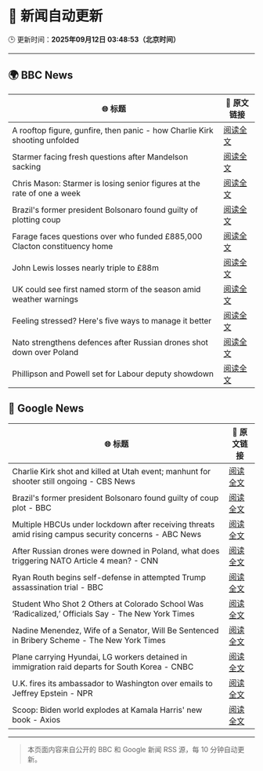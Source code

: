 # 🧠 新闻自动更新

🕒 更新时间：**2025年09月12日 03:48:53（北京时间）**

---

## 🌍 BBC News

| 🌐 标题 | 🔗 原文链接 |
|--------|-------------|
| A rooftop figure, gunfire, then panic - how Charlie Kirk shooting unfolded | [阅读全文](https://www.bbc.com/news/videos/ckg3xp9g9zwo?at_medium=RSS&at_campaign=rss) |
| Starmer facing fresh questions after Mandelson sacking | [阅读全文](https://www.bbc.com/news/articles/cy0v81zeggko?at_medium=RSS&at_campaign=rss) |
| Chris Mason: Starmer is losing senior figures at the rate of one a week | [阅读全文](https://www.bbc.com/news/articles/cvgvexelmkgo?at_medium=RSS&at_campaign=rss) |
| Brazil's former president Bolsonaro found guilty of plotting coup | [阅读全文](https://www.bbc.com/news/articles/c147n38k800o?at_medium=RSS&at_campaign=rss) |
| Farage faces questions over who funded £885,000 Clacton constituency home | [阅读全文](https://www.bbc.com/news/articles/ce845w70g0yo?at_medium=RSS&at_campaign=rss) |
| John Lewis losses nearly triple to £88m | [阅读全文](https://www.bbc.com/news/articles/cx2jm4pgejjo?at_medium=RSS&at_campaign=rss) |
| UK could see first named storm of the season amid weather warnings | [阅读全文](https://www.bbc.com/weather/articles/cpd9x525653o?at_medium=RSS&at_campaign=rss) |
| Feeling stressed? Here's five ways to manage it better | [阅读全文](https://www.bbc.com/news/articles/cg42zq7nqxwo?at_medium=RSS&at_campaign=rss) |
| Nato strengthens defences after Russian drones shot down over Poland | [阅读全文](https://www.bbc.com/news/articles/c0lkz2n34z6o?at_medium=RSS&at_campaign=rss) |
| Phillipson and Powell set for Labour deputy showdown | [阅读全文](https://www.bbc.com/news/articles/c20v3l4qy11o?at_medium=RSS&at_campaign=rss) |

## 📰 Google News

| 🌐 标题 | 🔗 原文链接 |
|--------|-------------|
| Charlie Kirk shot and killed at Utah event; manhunt for shooter still ongoing - CBS News | [阅读全文](https://news.google.com/rss/articles/CBMihAFBVV95cUxQMGJxRkNYazNmbWRFR0xrT2V4ajF4V015MDF3RWRwSXRnS25XZlc3TUk0aXBXcU5GcjVBdXlveGJoSm9wQjA0S0JGUDZzTkdxaVY5OTJLdktXczRVYTZNRGJrQWxrUXlOOXFrQ1NOYVNIZ3FRS1BoREx0eUNWMFRDWnhuQjjSAYoBQVVfeXFMTTJHUGZUcG9ZLUd6VWd6NU5RMEhQQ2lBUjV6X29FVU9BNVQxVlBmaHpaYzA5aHFYaFBnSG9LQmw5dHZvRzZUdlAyenBsdG1LTjBadEdidzJLc0JobEF1MExZY3QtSExBcFJlYmllMklOdktNSW9mVlBQLU9MMlgzc0xoaWpJTTBiTWxR?oc=5) |
| Brazil's former president Bolsonaro found guilty of coup plot - BBC | [阅读全文](https://news.google.com/rss/articles/CBMiWkFVX3lxTE4zWkVvX1JqdW9YVmpTZzhiTVBsMVhHT01JdDFYbHktSTdQUm94M2JXVG9HT3gxb3Y3dTB6ZEMyd09HbkkybzR6ejRwQklQeE5pbkhvYlNhRlF1Z9IBX0FVX3lxTFBsaHBJSDR5OUFCdXVHSWVNdUpnZDgyM1JSOG9VNDZqZDMtNVY5eGdvRVhpQ1lpLTRBcTBLT2Z4RFhfY2dkcXctTVV1ejZIQ3RRRV92YmlkWU9PdXJ5clp3?oc=5) |
| Multiple HBCUs under lockdown after receiving threats amid rising campus security concerns - ABC News | [阅读全文](https://news.google.com/rss/articles/CBMipwFBVV95cUxPTUNzRVBfSW5Ea2pacWtSQ1o4cmV2NmVTNTU3V3dZbWM4N0FfWmtjN2xaeGt2ZnZRYUhqMjBQbDhmOUxlbGV1WjNnWTJhWFQyZU9jY1RhNjZhUlVHX18tdVI1dFZPbUtsTzRGQ2t1UUpJVTllamV1b2JHSk5oTjVUcUNzR2NvdktuWE5DZUV6ZVVMbGNFWHluTmxSMzBPb0Z6eDB6cWtfZ9IBrAFBVV95cUxPcUFnVWlEdXZZaFhLQzJ5QUFjWkhjajY5VWR6MldEbjYxc1lvN05Xd1JQR1RqdWhIeE5OOFJHMUhKNThYNmwtQ2VEell1eFZsSkh5NVUzUGdzMkxTeXlKMTBGLWMxNUU1dHg4RnBCSzdEa3lxWWlaN1E1NWpORFlIMUdmNG4xVVFyQklheF9tTlVNa2xSbW81a3VpWEhkZFRuRmxrcTNiS0hYZ2Zf?oc=5) |
| After Russian drones were downed in Poland, what does triggering NATO Article 4 mean? - CNN | [阅读全文](https://news.google.com/rss/articles/CBMif0FVX3lxTFBXbDh3b1FHaDR0Y09qOWVEZ0tjRkpwZk1tYXgzTlZRTy04a2VUaWtvODk5UTRENDhTNU9CWTFPbmtwc0xLcGVlN0VzWGpzdGZCbEFnTFVmOGV2bXotbU9yWFBlYUF5RC16MUR0cGpYTWxKXzJOMVppMDNvOXg0X0E?oc=5) |
| Ryan Routh begins self-defense in attempted Trump assassination trial - BBC | [阅读全文](https://news.google.com/rss/articles/CBMiWkFVX3lxTE1SUG55a2pCeGtTVHR0U2E4eC0tTnlfQ3BaWVU1NlhMSGxjZzlrb3g2blZxVDlUYUdEQjVoRDhlY2I4NVFfR21uM1ZJdFl6aDdueDdCNWFWY0NlUdIBX0FVX3lxTE9US1poVFVSS19LSzRJOHBJNkFMUnQzTktUSm5CNFpHOGFGT0FQcm82c3daNjRnXzVWT3c2UkdqbThfQ2QzU3did0RaSnlSOWNjN2V4LWJNVHlNMFNoYWZJ?oc=5) |
| Student Who Shot 2 Others at Colorado School Was ‘Radicalized,’ Officials Say - The New York Times | [阅读全文](https://news.google.com/rss/articles/CBMiigFBVV95cUxOa1hISkpiRWZZR2tVSzVSNHFaeXBxeG5UeXVUeWhMc09LZGlwZFExYzNTVktiN0cxMjRHYWVyYWdpTjh6TkxqSy1QaE1tTWZ3QU5mQzdXQXk2NlQ2SkdEejQ5a3g4WnQwRVdjLTYtTUdsVmVMajRFT1RRV3VoUFVtaGZXaE9xSHhzTlE?oc=5) |
| Nadine Menendez, Wife of a Senator, Will Be Sentenced in Bribery Scheme - The New York Times | [阅读全文](https://news.google.com/rss/articles/CBMiiwFBVV95cUxQWlZJYVZmWU42NjBpa2F6UkJEX2VrVE9QUEt3WU1pVUJhSU5MYV9FNzZhWVRTWksxN1R0Y2hKaXczT3g3V2tLQWdxU3J6a1ZnUGh1RXgxTm1aXzB1SWdMdFZwb0Y0UUYzZGhZZkhYT0V5NnI4UmlCUndZOHJmS3J1Wngxd3VCZmM0VFc0?oc=5) |
| Plane carrying Hyundai, LG workers detained in immigration raid departs for South Korea - CNBC | [阅读全文](https://news.google.com/rss/articles/CBMifkFVX3lxTE1CWFhlVzIzb0JUUkN2WENMWG41R1VLeEJDYXN6ejNqZU9ZT3g1My02a1U2U1pDV0pVeTJaZ3c1RmcxTWFYb0pSZGdDTW5Bd2x3NnZ0eGFNdDVaNlUzVHhsR2lBZXBvNUtpNDVFb1BnY3BsNnp2czVBNHp5NDlJZ9IBgwFBVV95cUxNQkczN3lkc3IzVlhfWmwzbzhsb3MzdU1lQkNGcGYyejJOUlY0M0R4MngtcDVyUWF4LXM5bzdFblczQ0o1Qm1oUWVtOEZEOWtLaDc5bXNDa2VvaklJQW1DVjU0VHBucTNhLU5EUVlsX192YlRIUVJwOFM2RTJvQ0hNWDlIUQ?oc=5) |
| U.K. fires its ambassador to Washington over emails to Jeffrey Epstein - NPR | [阅读全文](https://news.google.com/rss/articles/CBMijAFBVV95cUxONm5BdXZ6eTJFWHhOWnFRWFZzMjR0YnlTMENVRHZCRDhkZkFWa2JKajQ3emdkTURGSFFPUlluNzBiZjZVN3paSWFqOUZPNURyYVRTTjhPRnlSMnNNT3R4RnVsbnFIMVQzbWJsNnphQjRDay16WnBrNWs5ZXhRQ3FEcmtaeU14c0gzdmxXNQ?oc=5) |
| Scoop: Biden world explodes at Kamala Harris' new book - Axios | [阅读全文](https://news.google.com/rss/articles/CBMibkFVX3lxTE1NVmdfZXRkMmZxZlozRV9fdlBFUnE2ZzBnZ1BGcUxSUG1mdkdtVGtHRWVmM2VFNEltNy1oSS1VaW9Gc25BbGtBbHVrS0FQN0tHZnhLbVFxa20ySDc3V3NFdV9HX2RuVkptd0dEbi1n?oc=5) |

---
> 本页面内容来自公开的 BBC 和 Google 新闻 RSS 源，每 10 分钟自动更新。